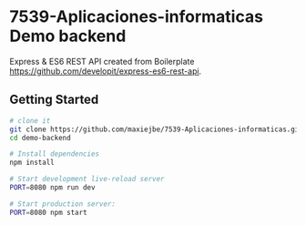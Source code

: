 7539-Aplicaciones-informaticas Demo backend
==================================
Express & ES6 REST API created from Boilerplate https://github.com/developit/express-es6-rest-api.

Getting Started
---------------

```sh
# clone it
git clone https://github.com/maxiejbe/7539-Aplicaciones-informaticas.git
cd demo-backend

# Install dependencies
npm install

# Start development live-reload server
PORT=8080 npm run dev

# Start production server:
PORT=8080 npm start
```
